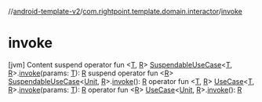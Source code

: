 //[android-template-v2](../index.md)/[com.rightpoint.template.domain.interactor](index.md)/[invoke](invoke.md)



# invoke
[jvm]
Content
suspend operator fun <[T](invoke.md), [R](invoke.md)> [SuspendableUseCase](-suspendable-use-case/index.md)<[T](invoke.md), [R](invoke.md)>.[invoke](invoke.md)(params: [T](invoke.md)): [R](invoke.md)
suspend operator fun <[R](invoke.md)> [SuspendableUseCase](-suspendable-use-case/index.md)<[Unit](https://kotlinlang.org/api/latest/jvm/stdlib/kotlin/-unit/index.html), [R](invoke.md)>.[invoke](invoke.md)(): [R](invoke.md)
operator fun <[T](invoke.md), [R](invoke.md)> [UseCase](-use-case/index.md)<[T](invoke.md), [R](invoke.md)>.[invoke](invoke.md)(params: [T](invoke.md)): [R](invoke.md)
operator fun <[R](invoke.md)> [UseCase](-use-case/index.md)<[Unit](https://kotlinlang.org/api/latest/jvm/stdlib/kotlin/-unit/index.html), [R](invoke.md)>.[invoke](invoke.md)(): [R](invoke.md)
